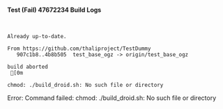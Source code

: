 #### Test (Fail) 47672234 Build Logs


```


```

```
Already up-to-date.

From https://github.com/thaliproject/TestDummy
   907c1b8..4b8b505  test_base_ogz -> origin/test_base_ogz

```

```
build aborted
 [0m

chmod: ./build_droid.sh: No such file or directory

```

Error: Command failed: chmod: ./build_droid.sh: No such file or directory
